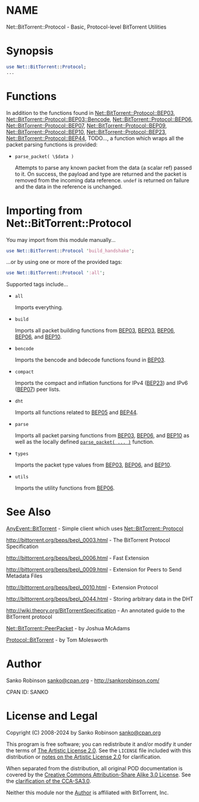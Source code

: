 # NAME

Net::BitTorrent::Protocol - Basic, Protocol-level BitTorrent Utilities

# Synopsis

```perl
use Net::BitTorrent::Protocol;
...
```

# Functions

In addition to the functions found in [Net::BitTorrent::Protocol::BEP03](https://metacpan.org/pod/Net%3A%3ABitTorrent%3A%3AProtocol%3A%3ABEP03), 
[Net::BitTorrent::Protocol::BEP03::Bencode](https://metacpan.org/pod/Net%3A%3ABitTorrent%3A%3AProtocol%3A%3ABEP03%3A%3ABencode), [Net::BitTorrent::Protocol::BEP06](https://metacpan.org/pod/Net%3A%3ABitTorrent%3A%3AProtocol%3A%3ABEP06), [Net::BitTorrent::Protocol::BEP07](https://metacpan.org/pod/Net%3A%3ABitTorrent%3A%3AProtocol%3A%3ABEP07),
[Net::BitTorrent::Protocol::BEP09](https://metacpan.org/pod/Net%3A%3ABitTorrent%3A%3AProtocol%3A%3ABEP09), [Net::BitTorrent::Protocol::BEP10](https://metacpan.org/pod/Net%3A%3ABitTorrent%3A%3AProtocol%3A%3ABEP10), [Net::BitTorrent::Protocol::BEP23](https://metacpan.org/pod/Net%3A%3ABitTorrent%3A%3AProtocol%3A%3ABEP23),
[Net::BitTorrent::Protocol::BEP44](https://metacpan.org/pod/Net%3A%3ABitTorrent%3A%3AProtocol%3A%3ABEP44), TODO..., a function which wraps all the packet parsing functions is provided:

- `parse_packet( \$data )`

    Attempts to parse any known packet from the data (a scalar ref) passed to it. On success, the payload and type are
    returned and the packet is removed from the incoming data reference. `undef` is returned on failure and the data in
    the reference is unchanged.

# Importing from Net::BitTorrent::Protocol

You may import from this module manually...

```perl
use Net::BitTorrent::Protocol 'build_handshake';
```

...or by using one or more of the provided tags:

```perl
use Net::BitTorrent::Protocol ':all';
```

Supported tags include...

- `all`

    Imports everything.

- `build`

    Imports all packet building functions from [BEP03](https://metacpan.org/pod/Net%3A%3ABitTorrent%3A%3AProtocol%3A%3ABEP03),
    [BEP03](https://metacpan.org/pod/Net%3A%3ABitTorrent%3A%3AProtocol%3A%3ABEP05), [BEP06](https://metacpan.org/pod/Net%3A%3ABitTorrent%3A%3AProtocol%3A%3ABEP06),
    [BEP06](https://metacpan.org/pod/Net%3A%3ABitTorrent%3A%3AProtocol%3A%3ABEP09), and [BEP10](https://metacpan.org/pod/Net%3A%3ABitTorrent%3A%3AProtocol%3A%3ABEP10).

- `bencode`

    Imports the bencode and bdecode functions found in [BEP03](https://metacpan.org/pod/Net%3A%3ABitTorrent%3A%3AProtocol%3A%3ABEP03).

- `compact`

    Imports the compact and inflation functions for IPv4 ([BEP23](https://metacpan.org/pod/Net%3A%3ABitTorrent%3A%3AProtocol%3A%3ABEP23)) and IPv6
    ([BEP07](https://metacpan.org/pod/Net%3A%3ABitTorrent%3A%3AProtocol%3A%3ABEP07)) peer lists.

- `dht`

    Imports all functions related to [BEP05](https://metacpan.org/pod/Net%3A%3ABitTorrent%3A%3AProtocol%3A%3ABEP05) and
    [BEP44](https://metacpan.org/pod/Net%3A%3ABitTorrent%3A%3AProtocol%3A%3ABEP44).

- `parse`

    Imports all packet parsing functions from [BEP03](https://metacpan.org/pod/Net%3A%3ABitTorrent%3A%3AProtocol%3A%3ABEP03),
    [BEP06](https://metacpan.org/pod/Net%3A%3ABitTorrent%3A%3AProtocol%3A%3ABEP06), and [BEP10](https://metacpan.org/pod/Net%3A%3ABitTorrent%3A%3AProtocol%3A%3ABEP10) as well as the locally defined
    [`parse_packet( ... )`](#parse_packet-data) function.

- `types`

    Imports the packet type values from [BEP03](https://metacpan.org/pod/Net%3A%3ABitTorrent%3A%3AProtocol%3A%3ABEP03),
    [BEP06](https://metacpan.org/pod/Net%3A%3ABitTorrent%3A%3AProtocol%3A%3ABEP06), and [BEP10](https://metacpan.org/pod/Net%3A%3ABitTorrent%3A%3AProtocol%3A%3ABEP10).

- `utils`

    Imports the utility functions from [BEP06](https://metacpan.org/pod/Net%3A%3ABitTorrent%3A%3AProtocol%3A%3ABEP06).

# See Also

[AnyEvent::BitTorrent](https://metacpan.org/pod/AnyEvent%3A%3ABitTorrent) - Simple client which uses [Net::BitTorrent::Protocol](https://metacpan.org/pod/Net%3A%3ABitTorrent%3A%3AProtocol)

http://bittorrent.org/beps/bep\_0003.html - The BitTorrent Protocol Specification

http://bittorrent.org/beps/bep\_0006.html - Fast Extension

http://bittorrent.org/beps/bep\_0009.html - Extension for Peers to Send Metadata Files

http://bittorrent.org/beps/bep\_0010.html - Extension Protocol

http://bittorrent.org/beps/bep\_0044.html - Storing arbitrary data in the DHT

http://wiki.theory.org/BitTorrentSpecification - An annotated guide to the BitTorrent protocol

[Net::BitTorrent::PeerPacket](https://metacpan.org/pod/Net%3A%3ABitTorrent%3A%3APeerPacket) - by Joshua McAdams

[Protocol::BitTorrent](https://metacpan.org/pod/Protocol%3A%3ABitTorrent) - by Tom Molesworth

# Author

Sanko Robinson <sanko@cpan.org> - http://sankorobinson.com/

CPAN ID: SANKO

# License and Legal

Copyright (C) 2008-2024 by Sanko Robinson <sanko@cpan.org>

This program is free software; you can redistribute it and/or modify it under the terms of [The Artistic License
2.0](http://www.perlfoundation.org/artistic_license_2_0). See the `LICENSE` file included with this distribution or
[notes on the Artistic License 2.0](http://www.perlfoundation.org/artistic_2_0_notes) for clarification.

When separated from the distribution, all original POD documentation is covered by the [Creative Commons
Attribution-Share Alike 3.0 License](http://creativecommons.org/licenses/by-sa/3.0/us/legalcode). See the
[clarification of the CCA-SA3.0](http://creativecommons.org/licenses/by-sa/3.0/us/).

Neither this module nor the [Author](#author) is affiliated with BitTorrent, Inc.
